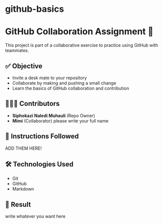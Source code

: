 # github-basics
# GitHub Collaboration Assignment 🤝

This project is part of a collaborative exercise to practice using GitHub with teammates.

## ✅ Objective

- Invite a desk mate to your repository
- Collaborate by making and pushing a small change
- Learn the basics of GitHub collaboration and contribution

## 🧑‍🤝‍🧑 Contributors

- **Siphokazi Naledi Muhauli** (Repo Owner)
- **Mimi** (Collaborator) please write your full name 

## 📝 Instructions Followed

ADD THEM HERE!

## 🛠️ Technologies Used

- Git
- GitHub
- Markdown

## 🏁 Result

write whatever you want here

 
